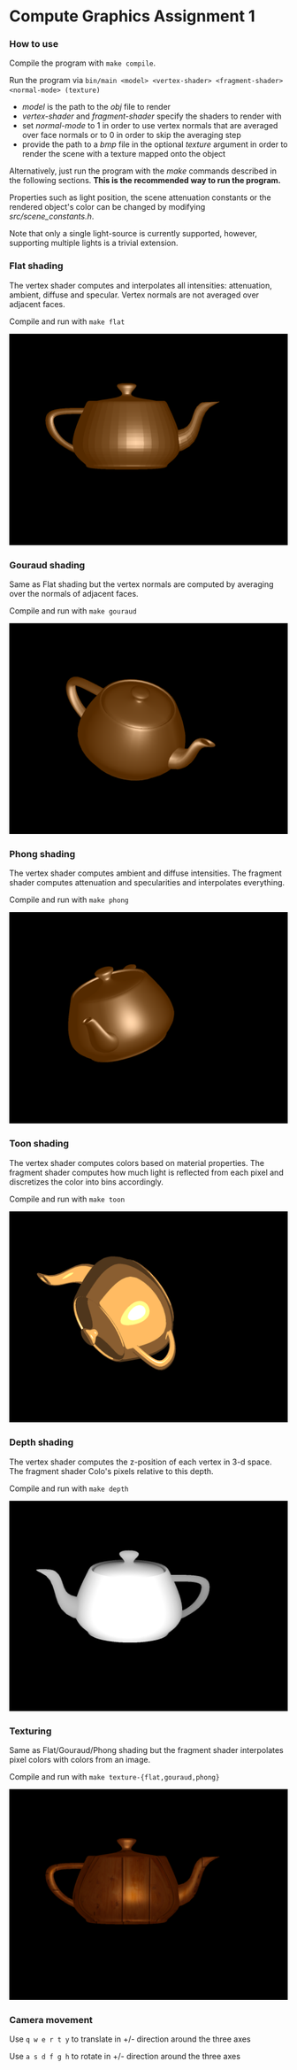 # Compute Graphics Assignment 1

### How to use

Compile the program with `make compile`.

Run the program via
`bin/main <model> <vertex-shader> <fragment-shader> <normal-mode> (texture)`
- *model* is the path to the *obj* file to render
- *vertex-shader* and *fragment-shader* specify the shaders to render with
- set *normal-mode* to 1 in order to use vertex normals that are averaged over
  face normals or to 0 in order to skip the averaging step
- provide the path to a *bmp* file in the optional *texture* argument in order
  to render the scene with a texture mapped onto the object

Alternatively, just run the program with the *make* commands described in the
following sections. **This is the recommended way to run the program.**

Properties such as light position, the scene attenuation constants or the
rendered object's color can be changed by modifying *src/scene_constants.h*.

Note that only a single light-source is currently supported, however, supporting
multiple lights is a trivial extension.

### Flat shading
The vertex shader computes and interpolates all intensities: attenuation,
ambient, diffuse and specular. Vertex normals are not averaged over adjacent
faces.

Compile and run with `make flat`

![flat shading screen-shot](doc/flat.png)

###  Gouraud shading
Same as Flat shading but the vertex normals are computed by averaging over the
normals of adjacent faces.

Compile and run with `make gouraud`

![gouraud shading screen-shot](doc/gouraud.png)

###  Phong shading
The vertex shader computes ambient and diffuse intensities. The fragment shader
computes attenuation and specularities and interpolates everything.

Compile and run with `make phong`

![phong shading screen-shot](doc/phong.png)

###  Toon shading
The vertex shader computes colors based on material properties. The fragment
shader computes how much light is reflected from each pixel and discretizes the
color into bins accordingly.

Compile and run with `make toon`

![toon shading screen-shot](doc/toon.png)

###  Depth shading
The vertex shader computes the z-position of each vertex in 3-d space. The
fragment shader Colo's pixels relative to this depth.

Compile and run with `make depth`

![depth shading screen-shot](doc/depth.png)

###  Texturing
Same as Flat/Gouraud/Phong shading but the fragment shader interpolates pixel
colors with colors from an image.

Compile and run with `make texture-{flat,gouraud,phong}`

![texturing screen-shot](doc/texture-phong.png)

###  Camera movement

Use `q w e r t y` to translate in +/- direction around the three axes

Use `a s d f g h` to rotate in +/- direction around the three axes

